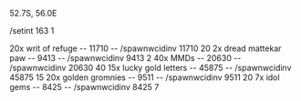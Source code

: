52.7S, 56.0E

/setint 163 1

20x writ of refuge -- 11710 -- /spawnwcidinv 11710 20
2x dread mattekar paw -- 9413 -- /spawnwcidinv 9413 2
40x MMDs -- 20630 -- /spawnwcidinv 20630 40
15x lucky gold letters -- 45875 -- /spawnwcidinv 45875 15
20x golden gromnies -- 9511 -- /spawnwcidinv 9511 20
7x idol gems -- 8425 -- /spawnwcidinv 8425 7